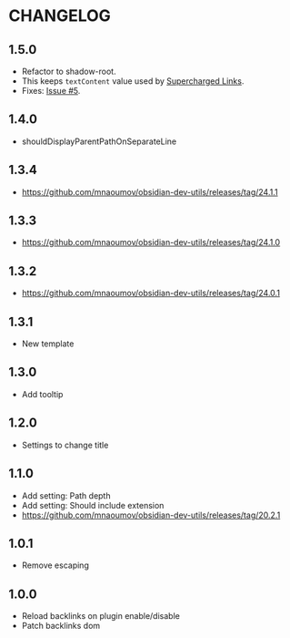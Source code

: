 # CHANGELOG

## 1.5.0

- Refactor to shadow-root.
- This keeps `textContent` value used by [Supercharged Links](https://github.com/mdelobelle/obsidian_supercharged_links).
- Fixes: [Issue #5](https://github.com/mnaoumov/obsidian-backlink-full-path/issues/5).

## 1.4.0

- shouldDisplayParentPathOnSeparateLine

## 1.3.4

- https://github.com/mnaoumov/obsidian-dev-utils/releases/tag/24.1.1

## 1.3.3

- https://github.com/mnaoumov/obsidian-dev-utils/releases/tag/24.1.0

## 1.3.2

- https://github.com/mnaoumov/obsidian-dev-utils/releases/tag/24.0.1

## 1.3.1

- New template

## 1.3.0

- Add tooltip

## 1.2.0

- Settings to change title

## 1.1.0

- Add setting: Path depth
- Add setting: Should include extension
- https://github.com/mnaoumov/obsidian-dev-utils/releases/tag/20.2.1

## 1.0.1

- Remove escaping

## 1.0.0

- Reload backlinks on plugin enable/disable
- Patch backlinks dom
